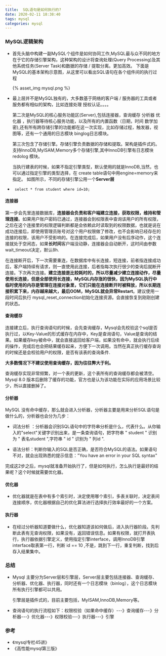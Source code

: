 ```yaml
---
title:  SQL语句是如何执行的?
date: 2020-02-11 18:38:40
tags: mysql
categories: mysql
---
```


###  MySQL逻辑架构

- 首先头脑中构建一副MySQL个组件是如何协同工作,MySQL最与众不同的地方在于它的存储引擎架构，这种架构的设计将查询处理(Query Processing)及其他系统任务(Server Task)和数据的存储 / 提取分离。更加高效。
  下面是MySQL的基本架构示意图，从这里可以看出SQL语句在各个组件间的执行过程  

    {% asset_img mysql.png  %}
  
- 最上层并不是MySQL独有的，大多数基于网络的客户端 / 服务器的工具或者服务都有相似的架构，比如连接处理  授权认证。。。。  
  
  
  
  第二次是MySQL的核心服务功能区(Server),包括连接器，查询缓存  分析器  优化器 ，执行器等待核心服务功能，以及所有的内置函数（日期，时间 数学加密),还有所有跨存储引擎的功能都在这一次实现，比如存储过程，触发器，视图等，还有一个通用的日志模块 binglog日志模块。  

    
  
  第三次包含了存储引擎。存储引擎负责数据的存储和提取。架构是插件式的。支持InnoDB,MyISAM,Memory多个存储引擎,其中InnoDB引擎有日志模块redolog 模块。  
  
  当执行建表的时候，如果不指定引擎类型，默认使用的就是InnoDB,当然，也可以通过指定引擎的类型选择，在 create table语句中用engine=memory来指定。
  如图所示，不同的存储引擎公用一个**Server层**
  
- ` select * from student where id=10;`

#### 连接器

第一步会先里连接数据库，**连接器会负责和客户端建立连接，获取权限，维持和管理连接**。如果用户账户密码已通过，连接器会到权限表中查询该用户的所有权限，之后在这个连接里的权限逻辑判断都是会依赖此时读取到的权限数据，也就是说在成功连接后，即使用管理员账号对这个用户权限做了修改，也不会影响已经存在的连接的权限，该用户不受影响的。在连接完成后，如果用户没有后序动作，这个连接就处于空闲态，如果**长时间**客户端没动静，连接器会自动断开，这时间由参数wait_timeout决定，默认8h.  

在连接断开后，下一次需要重连，在数据库中有长连接，短连接，前者指连接成功后，客户端持续有请求，则一直使用此连接，后者指每次执行很少的查询后就断开连接。下次再次连接。**建立连接是比较耗时的，所以尽量减少建立连接动作，尽量使用长连接，但是全部使用长连接，MySQL内存涨的很快，因为MySQL执行中临时使用的内存是管理在连接对象里，它们只能在连接断开时被释放，所以长期连接积累下来，内存越来越大，最后OOM，MySQL就会异常Restart**。建议使用一段时间后执行 mysql_reset_connection初始化连接资源。会直接恢复到刚刚创建的状态。  



#### 查询缓存

连接建立后，执行查询语句的时候，会先查询缓存，Mysql会先校验这个sql是否执行过，以Key-Value的形式缓存在内存中，Key是查询语句，Value是查询的结果。如果缓存key被命中，就会直接返回给客户端，如果没有命中，就会执行后续的操作，完成后也会把结果缓存起来，方便下一次调用。当然在真正执行缓存查询的时候还是会校验用户的权限，是否有该表的查询条件.

**大多数情况下不建议使用查询缓存，因为往往弊大于利。**

查询缓存实现非常频繁，对一个表的更新，这个表所有的查询缓存都会被清空。Mysql 8.0 版本后删除了缓存的功能，官方也是认为该功能在实际的应用场景比较少，所以直接删掉了。  

#### 分析器

MySQL 没有命中缓存，那么就会进入分析器，分析器主要是用来分析SQL语句是做什么的，分析器也会分为几步：

-  词法分析  ：分析器会识别SQL语句中的字符串分析是什么，代表什么。从你输入的"select"关键字识别出来，是一条查询语句，把字符串 " student " 识别为 " 表名student ",字符串 " id " 识别为 " 列id ".

- 语法分析：判断你输入的SQL是否正确，是否符合MySQL的语法。如果语句不对，就会出现熟悉的提示信息："You have an error in your SQL syntax"   

完成这2步之后，mysql就准备开始执行了，但是如何执行，怎么执行是最好的结果呢？这个时候就需要优化器。

#### 优化器

- 优化器就是在表中有多个索引时，决定使用哪个索引，多表关联时，决定表间连接顺序，优化器根据自己的优化算法进行选择执行效率最好的一个方案。  

#### 执行器

- 在经过分析器知道要做什么，优化器知道该如何做后，进入执行器阶段。先判断此表有无查询权限，如果没有，返回错误信息。如果有权限，就打开表执行，执行器依据引擎定义，使用指定引擎interface，调用InnoDB引擎interface取表第一行，判断 id == 10 ,不是，跳到下一行，重复判断，找到后存入结果集中。

### 总结

- Mysql 主要分为Server层和引擎层，Server层主要包括连接器、查询缓存、分析器、优化器、执行器，同时还有一个日志模块（binlog），这个日志模块所有执行引擎都可以共用。

  引擎层是插件式的，目前主要包括，MyISAM,InnoDB,Memory等。

- 查询语句的执行流程如下：权限校验（如果命中缓存）---》查询缓存---》分析器---》优化器---》权限校验---》执行器---》引擎

### 参考

- 《mysql专栏45讲》
- 《高性能mysql第三版》

  

  
















